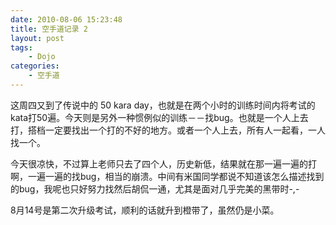 ```yaml
---
date: 2010-08-06 15:23:48
title: 空手道记录 2
layout: post
tags:
    - Dojo
categories:
    - 空手道
---
```

这周四又到了传说中的 50 kara day，也就是在两个小时的训练时间内将考试的kata打50遍。今天则是另外一种惯例似的训练－－找bug。也就是一个人上去打，搭档一定要找出一个打的不好的地方。或者一个人上去，所有人一起看，一人找一个。

今天很凉快，不过算上老师只去了四个人，历史新低，结果就在那一遍一遍的打啊，一遍一遍的找bug，相当的崩溃。中间有米国同学都说不知道该怎么描述找到的bug，我呢也只好努力找然后胡侃一通，尤其是面对几乎完美的黑带时-,-

8月14号是第二次升级考试，顺利的话就升到橙带了，虽然仍是小菜。